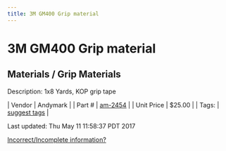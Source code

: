 ```yaml
---
title: 3M GM400 Grip material
---
```


# 3M GM400 Grip material
## Materials / Grip Materials
Description: 	1x8 Yards, KOP grip tape 

| Vendor | Andymark | 
| Part # | [am-2454](http://www.andymark.com/product-p/am-2454.htm) | 
| Unit Price | $25.00 | 
| Tags: | [suggest tags](https://docs.google.com/forms/d/e/1FAIpQLSeWyY8v3RgOty-MyWmh9U0iivNYN_molChYyS-0U-o-kOAv_g/viewform) | 

Last updated: Thu May 11 11:58:37 PDT 2017

 [Incorrect/Incomplete information?](https://docs.google.com/forms/d/e/1FAIpQLSeWyY8v3RgOty-MyWmh9U0iivNYN_molChYyS-0U-o-kOAv_g/viewform)